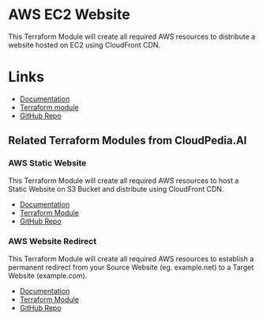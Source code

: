 # AWS EC2 Website
This Terraform Module will create all required AWS resources to distribute a website hosted on EC2 using CloudFront CDN.  

# Links

- [Documentation](https://cloudpedia.ai/terraform-module/aws-ec2-website/)
- [Terraform module](https://registry.terraform.io/modules/cloudpediaai/ec2-website/aws/latest)
- [GitHub Repo](https://github.com/CloudPediaAI/terraform-aws-ec2-website)

## Related Terraform Modules from CloudPedia.AI

### AWS Static Website
This Terraform Module will create all required AWS resources to host a Static Website on S3 Bucket and distribute using CloudFront CDN.  

- [Documentation](https://cloudpedia.ai/terraform-module/aws-static-website/)
- [Terraform Module](https://registry.terraform.io/modules/cloudpediaai/static-website/aws/latest)
- [GitHub Repo](https://github.com/CloudPediaAI/terraform-aws-static-website)

### AWS Website Redirect
This Terraform Module will create all required AWS resources to establish a permanent redirect from your Source Website (eg. example.net) to a Target Website (example.com).  

- [Documentation](https://cloudpedia.ai/terraform-module/aws-website-redirect/)
- [Terraform Module](https://registry.terraform.io/modules/cloudpediaai/website-redirect/aws/latest)
- [GitHub Repo](https://github.com/CloudPediaAI/terraform-aws-website-redirect)
